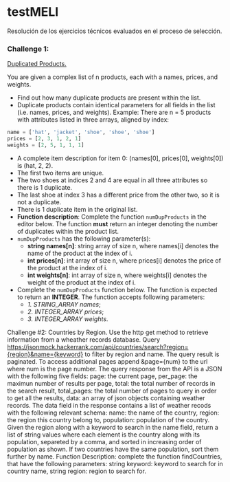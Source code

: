 # testMELI
Resolución de los ejercicios técnicos evaluados en el proceso de selección.

### Challenge 1: 
<u>Duplicated Products.</u> 

You are given a complex list of n products, each with a names, prices, and weights. 
- Find out how many duplicate products are present within the list. 
- Duplicate products contain identical parameters for all fields in the list (i.e. names, prices, and weights). 
Example: There are n = 5 products with attributes listed in three arrays, aligned by index:
```py
name = ['hat', 'jacket', 'shoe', 'shoe', 'shoe']
prices = [2, 3, 1, 2, 1] 
weights = [2, 5, 1, 1, 1]
```
- A complete item description for item 0: (names[0], prices[0], weights[0]) is (hat, 2, 2). 
- The first two items are unique. 
- The two shoes at indices 2 and 4 are equal in all three attributes so there is 1 duplicate. 
- The last shoe at index 3 has a different price from the other two, so it is not a duplicate. 
- There is 1 duplicate item in the original list. 
- **Function description**: Complete the function `numDupProducts` in the editor below. The function **must** return an integer denoting the number of duplicates within the product list.
- `numDupProducts` has the following parameter(s): 
    - **string names[n]**: string array of size n, where names[i] denotes the name of the product at the index of i. 
    - **int prices[n]**: int array of size n, where prices[i] denotes the price of the product at the index of i. 
    - **int weights[n]**: int array of size n, where weights[i] denotes the weight of the product at the index of i. 
- Complete the `numDupProducts` function below. The function is expected to return an **INTEGER**. The function accepts following parameters: 
    - *1. STRING_ARRAY names*; 
    - *2. INTEGER_ARRAY prices*; 
    - *3. INTEGER_ARRAY weights*.

Challenge #2: Countries by Region.
Use the http get method to retrieve information from a wheather records database. Query https://jsonmock.hackerrank.com/api/countries/search?region={region}&name={keyword} to filter by region and name. The query result is paginated. 
To access additional pages append &page={num} to the url where num is the page number. The query response from the API is a JSON with the following five fields:
page: the current page, 
per_page: the maximun number of results per page, 
total: the total number of records in the search result, 
total_pages: the total number of pages to query in order to get all the results, 
data: an array of json objects containing weather records. 
The data field in the response contains a list of weather recods with the following relevant schema: 
name: the name of the country, region: the region this country belong to, 
population: population of the country. 
Given the region along with a keyword to search in the name field, return a list of string values where each element is the country along with its population, separeted by a comma, and sorted in increasing order of population as shown. If two countries have the same population, sort them further by name. 
Function Description: 
complete the function findCountries, that have the following parameters: 
string keyword: keyword to search for in country name, 
string region: region to search for.
